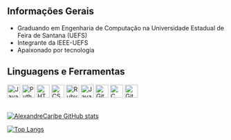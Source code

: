 ## Informações Gerais
<ul>
    <li>Graduando em Engenharia de Computação na Universidade Estadual de Feira de Santana (UEFS)</li>
    <li>Integrante da IEEE-UEFS</li>
    <li>Apaixonado por tecnologia</li>
</ul>

## Linguagens e Ferramentas
<img alt="JavaScript" width="30px" src="https://www.flaticon.com/svg/vstatic/svg/919/919828.svg?token=exp=1616027238~hmac=57540c064473759a3502023e6ad07e98"/>
<img alt="Python" width="30px" src="https://www.flaticon.com/svg/vstatic/svg/919/919852.svg?token=exp=1616027390~hmac=ec9a41464c6c415a27e8644e132f5ecd"/>
<img alt="HTML" width="30px" src="https://www.flaticon.com/svg/vstatic/svg/919/919827.svg?token=exp=1616027401~hmac=3e7e6c3b10bf13ba7d25dd2568118277"/>
<img alt="CSS" width="30px" src="https://www.flaticon.com/svg/vstatic/svg/919/919826.svg?token=exp=1616027392~hmac=0d81c0d0787236b53e1d7788a2f47056"/>
<img alt="Ruby" width="30px" src="https://www.flaticon.com/svg/vstatic/svg/919/919842.svg?token=exp=1616027396~hmac=01314b86c1b55188223d27deb5012007"/>
<img alt="Java" width="30px" src="https://www.flaticon.com/svg/vstatic/svg/919/919854.svg?token=exp=1616027399~hmac=5c18bdef7b6c28dca585825f615c21b7"/>
<img alt="Github" width="30px" src="https://www.flaticon.com/svg/vstatic/svg/919/919847.svg?token=exp=1616027405~hmac=f212200bf75302d16343c67bdbdc0b01"/>
<img alt="C" width="30px" src="https://www.flaticon.com/svg/vstatic/svg/919/919839.svg?token=exp=1616027411~hmac=550b425a5a63dd2031397776fdb09b1b"/>
<img alt="Git" width="30px" src="https://git-scm.com/images/logos/downloads/Git-Icon-1788C.png"/>

</br>
</br>

[![AlexandreCaribe GitHub stats](https://github-readme-stats.vercel.app/api?username=AlexandreCaribe&show_icons=true&theme=dark)](https://github.com/AlexandreCaribe/github-readme-stats)

[![Top Langs](https://github-readme-stats.vercel.app/api/top-langs/?username=AlexandreCaribe&layout=compact&theme=dark)](https://github.com/AlexandreCaribe/github-readme-stats)